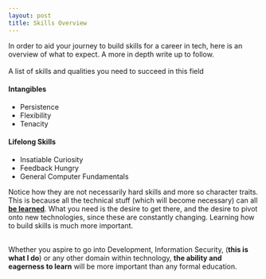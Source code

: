 ```yaml
---
layout: post
title: Skills Overview
---
```


In order to aid your journey to build skills for a career in tech, here is an overview of what to expect. A more in depth write up to follow.  
<br>
A list of skills and qualities you need to succeed in this field  



#### Intangibles
- Persistence
- Flexibility
- Tenacity  


#### Lifelong Skills
- Insatiable Curiosity
- Feedback Hungry
- General Computer Fundamentals  



Notice how they are not necessarily hard skills and more so character traits. This is because all the technical stuff (which will become necessary) can all **[be learned](https://www.coursera.org/browse/computer-science)**. What you need is the desire to get there, and the desire to pivot onto new technologies, since these are constantly changing. Learning how to build skills is much more important.  
<br>

Whether you aspire to go into Development, Information Security, (**this is what I do**) or any other domain within technology, **the ability and eagerness to learn** will be more important than any formal education.
